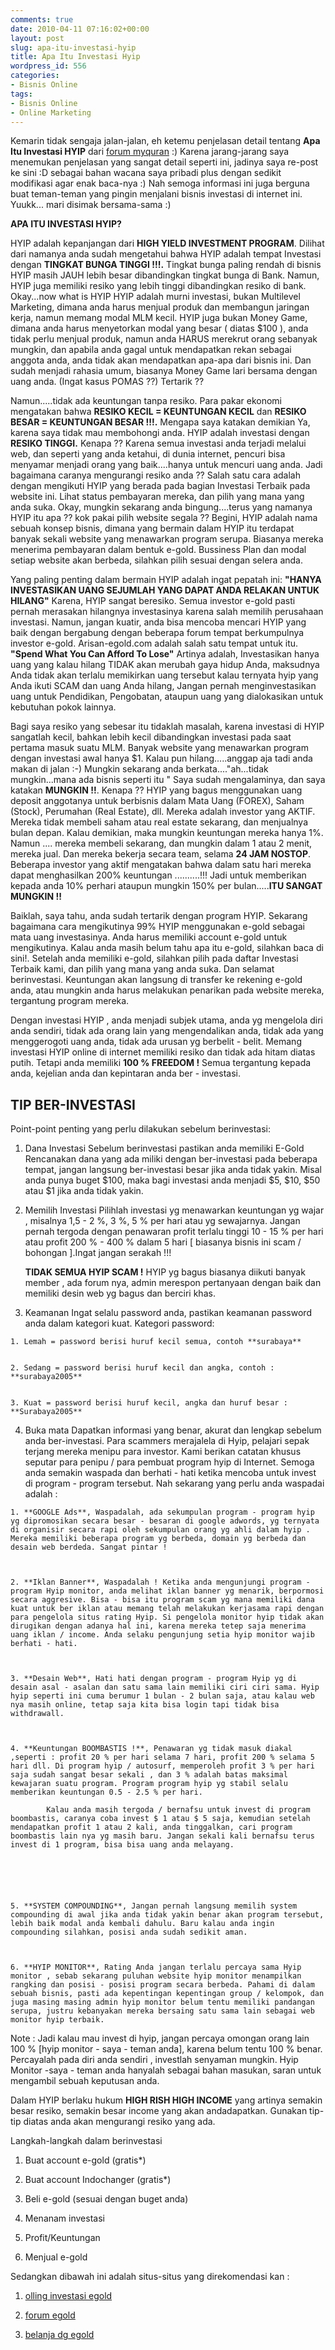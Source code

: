 ```yaml
---
comments: true
date: 2010-04-11 07:16:02+00:00
layout: post
slug: apa-itu-investasi-hyip
title: Apa Itu Investasi Hyip
wordpress_id: 556
categories:
- Bisnis Online
tags:
- Bisnis Online
- Online Marketing
---
```


Kemarin tidak sengaja jalan-jalan, eh ketemu penjelasan detail tentang **Apa Itu Investasi HYIP** dari [forum myquran](http://myquran.org/forum/index.php/topic,9758.60.html) :) Karena jarang-jarang saya menemukan penjelasan yang sangat detail seperti ini, jadinya saya re-post ke sini :D sebagai bahan wacana saya pribadi plus dengan sedikit modifikasi agar enak baca-nya :) Nah semoga informasi ini juga berguna buat teman-teman yang pingin menjalani bisnis investasi di internet ini. Yuukk... mari disimak bersama-sama  :) 

**APA ITU INVESTASI HYIP?**

HYIP adalah kepanjangan dari **HIGH YIELD INVESTMENT PROGRAM**. Dilihat dari namanya anda sudah mengetahui bahwa HYIP adalah tempat Investasi dengan **TINGKAT BUNGA TINGGI !!!.** Tingkat bunga paling rendah di bisnis HYIP masih JAUH lebih besar dibandingkan tingkat bunga di Bank. Namun, HYIP juga memiliki resiko yang lebih tinggi dibandingkan resiko di bank. Okay...now what is HYIP  HYIP adalah murni investasi, bukan Multilevel Marketing, dimana anda harus menjual produk dan membangun jaringan kerja, namun memang modal MLM kecil. HYIP juga bukan Money Game, dimana anda harus menyetorkan modal yang besar ( diatas $100 ), anda tidak perlu menjual produk, namun anda HARUS merekrut orang sebanyak mungkin, dan apabila anda gagal untuk mendapatkan rekan sebagai anggota anda, anda tidak akan mendapatkan apa-apa dari bisnis ini. Dan sudah menjadi rahasia umum, biasanya Money Game lari bersama dengan uang anda. (Ingat kasus POMAS ??) Tertarik ??

Namun.....tidak ada keuntungan tanpa resiko. Para pakar ekonomi mengatakan bahwa **RESIKO KECIL = KEUNTUNGAN KECIL** dan **RESIKO BESAR = KEUNTUNGAN BESAR !!!.** Mengapa saya katakan demikian  Ya, karena saya tidak mau membohongi anda. HYIP adalah investasi dengan **RESIKO TINGGI.** Kenapa ?? Karena semua investasi anda terjadi melalui web, dan seperti yang anda ketahui, di dunia internet, pencuri bisa menyamar menjadi orang yang baik....hanya untuk mencuri uang anda. Jadi bagaimana caranya mengurangi resiko anda ?? Salah satu cara adalah dengan mengikuti HYIP yang berada pada bagian Investasi Terbaik pada website ini. Lihat status pembayaran mereka, dan pilih yang mana yang anda suka. Okay, mungkin sekarang anda bingung....terus yang namanya HYIP itu apa ?? kok pakai pilih website segala ?? Begini, HYIP adalah nama sebuah konsep bisnis, dimana yang bermain dalam HYIP itu terdapat banyak sekali website yang menawarkan program serupa. Biasanya mereka menerima pembayaran dalam bentuk e-gold. Bussiness Plan dan modal setiap website akan berbeda, silahkan pilih sesuai dengan selera anda.
<!-- more -->
Yang paling penting dalam bermain HYIP adalah ingat pepatah ini: **"HANYA INVESTASIKAN UANG SEJUMLAH YANG DAPAT ANDA RELAKAN UNTUK HILANG"** Karena, HYIP sangat beresiko. Semua investor e-gold pasti pernah merasakan hilangnya investasinya karena salah memilih perusahaan investasi. Namun, jangan kuatir, anda bisa mencoba mencari HYIP yang baik dengan bergabung dengan beberapa forum tempat berkumpulnya investor e-gold. Arisan-egold.com adalah salah satu tempat untuk itu. **"Spend What You Can Afford To Lose"** Artinya adalah, Investasikan hanya uang yang kalau hilang TIDAK akan merubah gaya hidup Anda, maksudnya Anda tidak akan terlalu memikirkan uang tersebut kalau ternyata hyip yang Anda ikuti SCAM dan uang Anda hilang, Jangan pernah menginvestasikan uang untuk Pendidikan, Pengobatan, ataupun uang yang dialokasikan untuk kebutuhan pokok lainnya.

Bagi saya resiko yang sebesar itu tidaklah masalah, karena investasi di HYIP sangatlah kecil, bahkan lebih kecil dibandingkan investasi pada saat pertama masuk suatu MLM. Banyak website yang menawarkan program dengan investasi awal hanya $1. Kalau pun hilang.....anggap aja tadi anda makan di jalan :-) Mungkin sekarang anda berkata...."ah...tidak mungkin...mana ada bisnis seperti itu " Saya sudah mengalaminya, dan saya katakan **MUNGKIN !!**. Kenapa ?? HYIP yang bagus menggunakan uang deposit anggotanya untuk berbisnis dalam Mata Uang (FOREX), Saham (Stock), Perumahan (Real Estate), dll. Mereka adalah investor yang AKTIF. Mereka tidak membeli saham atau real estate sekarang, dan menjualnya bulan depan. Kalau demikian, maka mungkin keuntungan mereka hanya 1%. Namun .... mereka membeli sekarang, dan mungkin dalam 1 atau 2 menit, mereka jual. Dan mereka bekerja secara team, selama **24 JAM NOSTOP**. Beberapa investor yang aktif mengatakan bahwa dalam satu hari mereka dapat menghasilkan 200% keuntungan ..........!!! Jadi untuk memberikan kepada anda 10% perhari ataupun mungkin 150% per bulan.....**ITU SANGAT MUNGKIN !!**

Baiklah, saya tahu, anda sudah tertarik dengan program HYIP. Sekarang bagaimana cara mengikutinya  99% HYIP menggunakan e-gold sebagai mata uang investasinya. Anda harus memiliki account e-gold untuk mengikutinya. Kalau anda masih belum tahu apa itu e-gold, silahkan baca di sini!. Setelah anda memiliki e-gold, silahkan pilih pada daftar Investasi Terbaik kami, dan pilih yang mana yang anda suka. Dan selamat berinvestasi. Keuntungan akan langsung di transfer ke rekening e-gold anda, atau mungkin anda harus melakukan penarikan pada website mereka, tergantung program mereka.

Dengan investasi HYIP , anda menjadi subjek utama, anda yg mengelola diri anda sendiri, tidak ada orang lain yang mengendalikan anda, tidak ada yang menggerogoti uang anda, tidak ada urusan yg berbelit - belit. Memang investasi HYIP online di internet memiliki resiko dan tidak ada hitam diatas putih. Tetapi anda memiliki **100 % FREEDOM !** Semua tergantung kepada anda, kejelian anda dan kepintaran anda ber - investasi.



## TIP BER-INVESTASI



Point-point penting yang perlu dilakukan sebelum berinvestasi:



    
  1. 
        Dana Investasi Sebelum berinvestasi pastikan anda memiliki E-Gold Rencanakan dana yang ada miliki dengan ber-investasi pada beberapa tempat, jangan langsung ber-investasi besar jika anda tidak yakin. Misal anda punya buget $100, maka bagi investasi anda menjadi $5, $10, $50 atau $1 jika anda tidak yakin.
    

    
  2. 
        Memilih Investasi Pilihlah investasi yg menawarkan keuntungan yg wajar , misalnya 1,5 - 2 %, 3 %, 5 % per hari atau yg sewajarnya. Jangan pernah tergoda dengan penawaran profit terlalu tinggi 10 - 15 % per hari atau profit 200 % - 400 % dalam 5 hari [ biasanya bisnis ini scam / bohongan ].Ingat jangan serakah !!!
    
        **TIDAK SEMUA HYIP SCAM !** HYIP yg bagus biasanya diikuti banyak member , ada forum nya, admin merespon pertanyaan dengan baik dan memiliki desin web yg bagus dan berciri khas.
    

    
  3. 
        Keamanan Ingat selalu password anda, pastikan keamanan password anda dalam kategori kuat. Kategori password: 
        
            
    1. Lemah = password berisi huruf kecil semua, contoh **surabaya**

            
    2. Sedang = password berisi huruf kecil dan angka, contoh : **surabaya2005**

            
    3. Kuat = password berisi huruf kecil, angka dan huruf besar : **Surabaya2005**

        
    

    
  4. 
        Buka mata Dapatkan informasi yang benar, akurat dan lengkap sebelum anda ber-investasi. Para scammers merajalela di Hyip, pelajari sepak terjang mereka menipu para investor. Kami berikan catatan khusus seputar para penipu / para pembuat program hyip di Internet. Semoga anda semakin waspada dan berhati - hati ketika mencoba untuk invest di program - program tersebut. Nah sekarang yang perlu anda waspadai adalah :
        
            
    1. **GOOGLE Ads**, Waspadalah, ada sekumpulan program - program hyip yg dipromosikan secara besar - besaran di google adwords, yg ternyata di organisir secara rapi oleh sekumpulan orang yg ahli dalam hyip . Mereka memiliki beberapa program yg berbeda, domain yg berbeda dan desain web berdeda. Sangat pintar !
            

            
    2. **Iklan Banner**, Waspadalah ! Ketika anda mengunjungi program - program Hyip monitor, anda melihat iklan banner yg menarik, berpormosi secara aggresive. Bisa - bisa itu program scam yg mana memiliki dana kuat untuk ber iklan atau memang telah melakukan kerjasama rapi dengan para pengelola situs rating Hyip. Si pengelola monitor hyip tidak akan dirugikan dengan adanya hal ini, karena mereka tetep saja menerima uang iklan / income. Anda selaku pengunjung setia hyip monitor wajib berhati - hati.
            

            
    3. **Desain Web**, Hati hati dengan program - program Hyip yg di desain asal - asalan dan satu sama lain memiliki ciri ciri sama. Hyip hyip seperti ini cuma berumur 1 bulan - 2 bulan saja, atau kalau web nya masih online, tetap saja kita bisa login tapi tidak bisa withdrawall.
            

            
    4. **Keuntungan BOOMBASTIS !**, Penawaran yg tidak masuk diakal ,seperti : profit 20 % per hari selama 7 hari, profit 200 % selama 5 hari dll. Di program hyip / autosurf, memperoleh profit 3 % per hari saja sudah sangat besar sekali , dan 3 % adalah batas maksimal kewajaran suatu program. Program program hyip yg stabil selalu memberikan keuntungan 0.5 - 2.5 % per hari.
            

> 
            Kalau anda masih tergoda / bernafsu untuk invest di program boombastis, caranya coba invest $ 1 atau $ 5 saja, kemudian setelah mendapatkan profit 1 atau 2 kali, anda tinggalkan, cari program boombastis lain nya yg masih baru. Jangan sekali kali bernafsu terus invest di 1 program, bisa bisa uang anda melayang.
            


            

            
    5. **SYSTEM COMPOUNDING**, Jangan pernah langsung memilih system compounding di awal jika anda tidak yakin benar akan program tersebut, lebih baik modal anda kembali dahulu. Baru kalau anda ingin compounding silahkan, posisi anda sudah sedikit aman.
            

            
    6. **HYIP MONITOR**, Rating Anda jangan terlalu percaya sama Hyip monitor , sebab sekarang puluhan website hyip monitor menampilkan rangking dan posisi - posisi program secara berbeda. Pahami di dalam sebuah bisnis, pasti ada kepentingan kepentingan group / kelompok, dan juga masing masing admin hyip monitor belum tentu memiliki pandangan serupa, justru kebanyakan mereka bersaing satu sama lain sebagai web monitor hyip terbaik.
            

        
    





> 
Note : Jadi kalau mau invest di hyip, jangan percaya omongan orang lain 100 % [hyip monitor - saya - teman anda], karena belum tentu 100 % benar. Percayalah pada diri anda sendiri , investlah senyaman mungkin. Hyip Monitor -saya - teman anda hanyalah sebagai bahan masukan, saran untuk mengambil sebuah keputusan anda.




Dalam HYIP berlaku hukum **HIGH RISH HIGH INCOME** yang artinya semakin besar resiko, semakin besar income yang akan andadapatkan. Gunakan tip-tip diatas anda akan mengurangi resiko yang ada. 

Langkah-langkah dalam berinvestasi 




  1. Buat account e-gold (gratis*) 


  2. Buat account Indochanger (gratis*) 


  3. Beli e-gold (sesuai dengan buget anda) 


  4. Menanam investasi 


  5. Profit/Keuntungan


  6. Menjual e-gold



Sedangkan dibawah ini adalah situs-situs yang direkomendasi kan :


  1. [olling investasi egold](http://www.goldpoll.com/)


  2. [forum egold](http://goldentalk.com/f71.html)


  3. [belanja dg egold](http://www.goldstores.com/)



